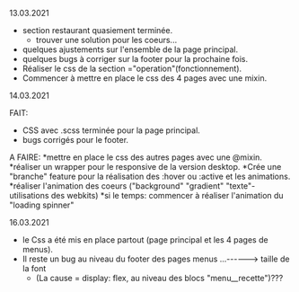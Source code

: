 13.03.2021

* section restaurant quasiement terminée.
  - trouver une solution pour les coeurs...
* quelques ajustements sur l'ensemble de la page principal. 
* quelques bugs à corriger sur la footer pour la prochaine fois. 
* Réaliser le css de la section ="operation"(fonctionnement).
* Commencer à mettre en place le css des 4 pages avec une mixin.  

14.03.2021

FAIT:
* CSS avec .scss terminée pour la page principal.
* bugs corrigés pour le footer. 

A FAIRE:
*mettre en place le css des autres pages avec une @mixin.
*réaliser un wrapper pour le responsive de la version desktop. 
*Crée une "branche" feature pour la réalisation des :hover ou :active et les 
 animations. 
*réaliser l'animation des coeurs ("background" "gradient" "texte"-utilisations des webkits)
*si le temps: commencer à réaliser l'animation du "loading spinner"

16.03.2021

* le Css a été mis en place partout (page principal et les 4 pages de menus).
* Il reste un bug au niveau du footer des pages menus ...------> taille de la font
  - (La cause = display: flex, au niveau des blocs "menu__recette")???
   